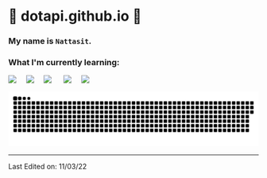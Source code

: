 # 🎯 dotapi.github.io 🎯
### My name is `Nattasit`.

### What I'm currently learning:

<img src="https://cdn.jsdelivr.net/gh/devicons/devicon@latest/icons/c/c-original.svg" width="35px">&nbsp;&nbsp;&nbsp;&nbsp;
<img src="https://cdn.jsdelivr.net/gh/devicons/devicon@latest/icons/python/python-original.svg" width="35px">&nbsp;&nbsp;&nbsp;&nbsp;
<img src="https://cdn.jsdelivr.net/gh/devicons/devicon@latest/icons/git/git-original.svg" width="35px">&nbsp;&nbsp;&nbsp;&nbsp;&nbsp;
<img src="https://cdn.jsdelivr.net/gh/devicons/devicon@latest/icons/kotlin/kotlin-original.svg" width="35px">&nbsp;&nbsp;&nbsp;&nbsp;
<img src="https://cdn.jsdelivr.net/gh/devicons/devicon@latest/icons/flutter/flutter-original.svg" width="35px">&nbsp;&nbsp;&nbsp;&nbsp;


<div>
  <img src="https://github.com/Pepyn0/Pepyn0/raw/output/github-contribution-grid-snake.svg" alt="snake"></center>
</div>

<!-- ![Snake animation](https://github.com/Pepyn0/Pepyn0/blob/output/github-contribution-grid-snake.svg) -->

------

Last Edited on: 11/03/22
